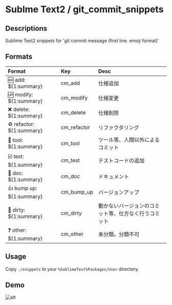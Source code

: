 # Sublme Text2 / git_commit_snippets
## Descriptions
Sublime Text2 snippets for 'git commit message (first line. emoji format)'

## Formats

|Format|Key|Desc|
|:--|:--|:--|
|:new: add: ${1:summary}|cm_add|仕様追加|
|:up: modify: ${1:summary}|cm_modify|仕様変更|
|:x: delete: ${1:summary}|cm_delete|仕様削除|
|:recycle: refactor: ${1:summary}|cm_refactor|リファクタリング|
|:wrench: tool: ${1:summary}|cm_tool|ツール等、人間以外によるコミット|
|:ballot_box_with_check: test: ${1:summary}|cm_test|テストコードの追加|
|:book: doc: ${1:summary}|cm_doc|ドキュメント|
|:thumbsup: bump up: ${1:summary}|cm_bump_up|バージョンアップ|
|:imp: dirty: ${1:summary}|cm_dirty|動かないバージョンのコミット等、仕方なく行うコミット|
|:question: other: ${1:summary}|cm_other|未分類。分類不可|

## Usage
Copy `./snippets` to your `%SublimeText%Packages/User` directory.

## Demo

![alt](./animations/demo1.gif)
